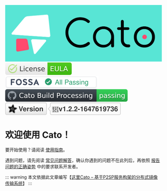 

![catologo.png](./pngc/logo.png)
![eula](./pngc/License-EULA-v.svg)
![git](./pngc/git+bitbucket.org_pwq_cato.svg)
![FOSSA](./pngc/badge.svg)
![Version](./pngc/json.svg)

# 欢迎使用 Cato！
要开始使用？请阅读 [使用指南](/setup.md)。

遇到问题，请先阅读 [常见问题解答](/changjian.md)，确认你遇到的问题不在此列后，再依照 [报告问题的正确姿势](/tiwen.md) 中的要求联系开发者。

::: warning
本文依据此文章编写【[这里Cato – 基于P2SP服务构架的分布式镜像传输系统](https://mcer.cn/104.html?ref=azAtwBwzp)】
:::
